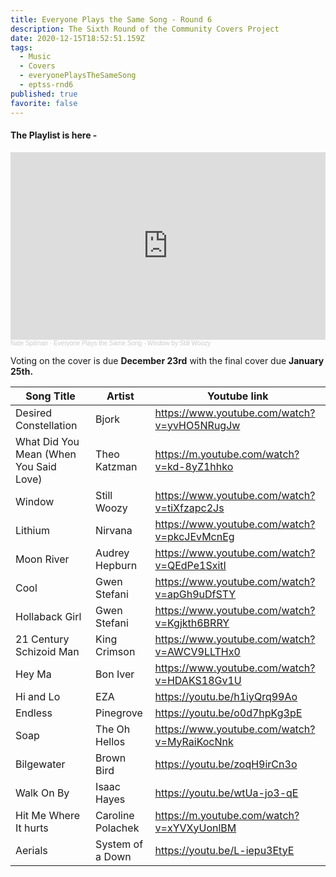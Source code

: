 ```yaml
---
title: Everyone Plays the Same Song - Round 6
description: The Sixth Round of the Community Covers Project
date: 2020-12-15T18:52:51.159Z
tags:
  - Music
  - Covers
  - everyonePlaysTheSameSong
  - eptss-rnd6
published: true
favorite: false
---
```

#### The Playlist is here -

<iframe width="100%" height="300" scrolling="no" frameborder="no" allow="autoplay" src="https://w.soundcloud.com/player/?url=https%3A//api.soundcloud.com/playlists/1201061773&color=%23ff5500&auto_play=false&hide_related=false&show_comments=true&show_user=true&show_reposts=false&show_teaser=true&visual=true"></iframe><div style="font-size: 10px; color: #cccccc;line-break: anywhere;word-break: normal;overflow: hidden;white-space: nowrap;text-overflow: ellipsis; font-family: Interstate,Lucida Grande,Lucida Sans Unicode,Lucida Sans,Garuda,Verdana,Tahoma,sans-serif;font-weight: 100;"><a href="https://soundcloud.com/nate-spilman" title="Nate Spilman" target="_blank" style="color: #cccccc; text-decoration: none;">Nate Spilman</a> · <a href="https://soundcloud.com/nate-spilman/sets/everyone-plays-the-same-song-2" title="Everyone Plays the Same Song - Window by Still Woozy" target="_blank" style="color: #cccccc; text-decoration: none;">Everyone Plays the Same Song - Window by Still Woozy</a></div>

Voting on the cover is due **December 23rd** with the final cover due **January 25th.** 

| Song Title                             | Artist            | Youtube link                                  |
| -------------------------------------- | ----------------- | --------------------------------------------- |
| Desired Constellation                  | Bjork             | <https://www.youtube.com/watch?v=yvHO5NRugJw> |
| What Did You Mean (When You Said Love) | Theo Katzman      | <https://m.youtube.com/watch?v=kd-8yZ1hhko>   |
| Window                                 | Still Woozy       | <https://www.youtube.com/watch?v=tiXfzapc2Js> |
| Lithium                                | Nirvana           | <https://www.youtube.com/watch?v=pkcJEvMcnEg> |
| Moon River                             | Audrey Hepburn    | <https://www.youtube.com/watch?v=QEdPe1SxitI> |
| Cool                                   | Gwen Stefani      | <https://www.youtube.com/watch?v=apGh9uDfSTY> |
| Hollaback Girl                         | Gwen Stefani      | https://www.youtube.com/watch?v=Kgjkth6BRRY   |
| 21 Century Schizoid Man                | King Crimson      | <https://www.youtube.com/watch?v=AWCV9LLTHx0> |
| Hey Ma                                 | Bon Iver          | <https://www.youtube.com/watch?v=HDAKS18Gv1U> |
| Hi and Lo                              | EZA               | <https://youtu.be/h1iyQrq99Ao>                |
| Endless                                | Pinegrove         | <https://youtu.be/o0d7hpKg3pE>                |
| Soap                                   | The Oh Hellos     | <https://www.youtube.com/watch?v=MyRaiKocNnk> |
| Bilgewater                             | Brown Bird        | <https://youtu.be/zoqH9irCn3o>                |
| Walk On By                             | Isaac Hayes       | <https://youtu.be/wtUa-jo3-qE>                |
| Hit Me Where It hurts                  | Caroline Polachek | <https://m.youtube.com/watch?v=xYVXyUonlBM>   |
| Aerials                                | System of a Down  | <https://youtu.be/L-iepu3EtyE>                |